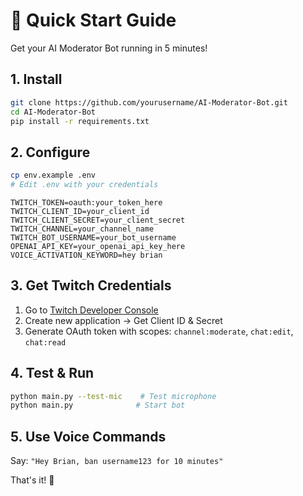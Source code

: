 # 🚀 Quick Start Guide

Get your AI Moderator Bot running in 5 minutes!

## 1. Install
```bash
git clone https://github.com/yourusername/AI-Moderator-Bot.git
cd AI-Moderator-Bot
pip install -r requirements.txt
```

## 2. Configure
```bash
cp env.example .env
# Edit .env with your credentials
```
```env
TWITCH_TOKEN=oauth:your_token_here
TWITCH_CLIENT_ID=your_client_id
TWITCH_CLIENT_SECRET=your_client_secret
TWITCH_CHANNEL=your_channel_name
TWITCH_BOT_USERNAME=your_bot_username
OPENAI_API_KEY=your_openai_api_key_here
VOICE_ACTIVATION_KEYWORD=hey brian
```

## 3. Get Twitch Credentials
1. Go to [Twitch Developer Console](https://dev.twitch.tv/console)
2. Create new application → Get Client ID & Secret
3. Generate OAuth token with scopes: `channel:moderate`, `chat:edit`, `chat:read`

## 4. Test & Run
```bash
python main.py --test-mic    # Test microphone
python main.py              # Start bot
```

## 5. Use Voice Commands
Say: `"Hey Brian, ban username123 for 10 minutes"`

That's it! 🎉 